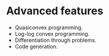 # Advanced features

   * Quasiconvex programming.
   * Log-log convex programming.
   * Differentiation through problems.
   * Code generation.
